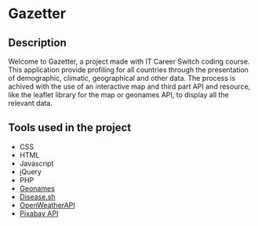 # Gazetter

## Description

Welcome to Gazetter, a project made with IT Career Switch coding course.
This application provide profiling for all countries through the presentation of demographic, climatic, geographical and other data.
The process is achived with the use of an interactive map and third part API and resource, like the leaflet library for the map or geonames API, to display all the relevant data.

## Tools used in the project

- CSS
- HTML
- Javascript
- jQuery
- PHP
- [Geonames](https://www.geonames.org/)
- [Disease.sh](https://disease.sh/)
- [OpenWeatherAPI](https://openweathermap.org/api)
- [Pixabay API](https://pixabay.com/service/about/api/)
